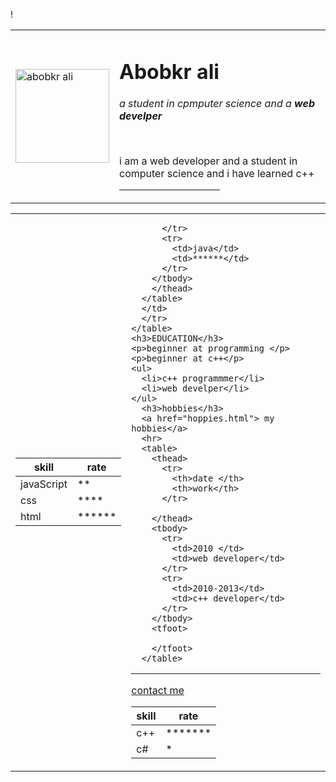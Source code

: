 !<!DOCTYPE html>
<html lang="en" dir="ltr">
  <head>
        <meta charset="utf-8">
        <title>abobkr ali home page</title>
        <meta name="author" content="abobkr ali">
        <meta name="application-name" content="web evelopment">
        <meta http-equiv="refresh" content="15">
        <meta name="description" content="a web page for develpoing web">
        <meta name="keywords" content="html,css,html">
        <meta name="viewport" content="width">
  </head>
  <body>
    <table>
      <tr>
        <td><img src="https://scontent.fcai20-5.fna.fbcdn.net/v/t39.30808-6/279857029_1217965318944452_8529160088093565573_n.jpg?stp=dst-jpg_s526x395&_nc_cat=101&ccb=1-7&_nc_sid=09cbfe&_nc_ohc=JPQ_ljdvx9EAX9v8Qyw&tn=hxBF8AG-r3XNxnAc&_nc_ht=scontent.fcai20-5.fna&oh=00_AT-uKWC1te6ZzlE52sNQlNyqJ8XhdnjmBjPdGt2sb5z56g&oe=62A229A6" height="150" width="150" alt="abobkr ali"></td>
        <td><h1>Abobkr ali </h1>
        <p><em>a student in cpmputer science and a <strong>web develper </strong> </em></p>
        <br>
        <p>i am a web developer and a student in computer science and i have learned c++</p>
        <hr  color="tblue" align="left" width="50%" height="10px" />
        </td>
      </tr>
    </table>
    <table>
      <tr>
        <td>
      <table>
        <thead>
          <tr>
            <th>skill </th>
            <th>rate</th>
          </tr>
          <tbody>
            <tr>
              <td>javaScript</td>
              <td>**</td>
            </tr>
            <tr>
              <td>css</td>
              <td>****</td>
            </tr>
            <tr>
              <td>html</td>
              <td>******</td>
            </tr>
          </tbody>
        </thead>
      </table>
      </td>
      <td>
      <table>
        <thead>
          <tr>
            <th>skill</th>
            <th>rate</th>
          </tr>
        <tbody>
          <tr>
            <td>c++</td>
            <td>*******</td>
          </tr>
          <tr>
            <td>c#</td>
            <td>*</td>

          </tr>
          <tr>
            <td>java</td>
            <td>******</td>
          </tr>
        </tbody>
        </thead>
      </table>
      </td>
      </tr>
    </table>
    <h3>EDUCATION</h3>
    <p>beginner at programming </p>
    <p>beginner at c++</p>
    <ul>
      <li>c++ programmmer</li>
      <li>web develper</li>
    </ul>
      <h3>hobbies</h3>
      <a href="hoppies.html"> my hobbies</a>
      <hr>
      <table>
        <thead>
          <tr>
            <th>date </th>
            <th>work</th>
          </tr>

        </thead>
        <tbody>
          <tr>
            <td>2010 </td>
            <td>web developer</td>
          </tr>
          <tr>
            <td>2010-2013</td>
            <td>c++ developer</td>
          </tr>
        </tbody>
        <tfoot>

        </tfoot>
      </table>
<hr>
<a href="mailme.html">contact me</a>
  </body>
</html>

